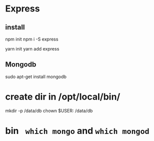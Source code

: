 # Express

## install

npm init
npm i -S express

yarn init
yarn add express

## Mongodb

sudo apt-get install mongodb
# create dir in /opt/local/bin/
mkdir -p /data/db
chown $USER: /data/db

# bin ` which mongo` and `which mongod` 

